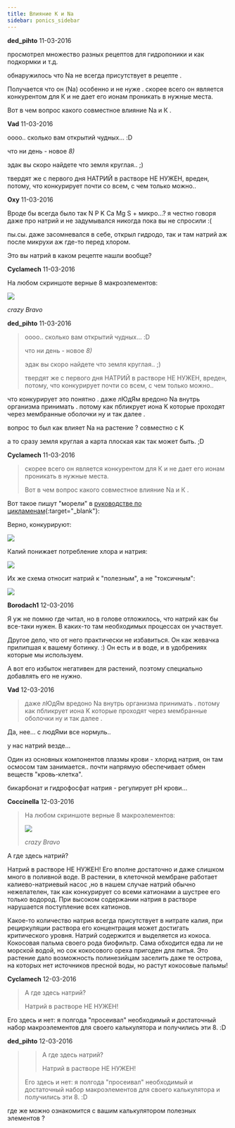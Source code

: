 ```yaml
---
title: Влияние K и Na
sidebar: ponics_sidebar
---
```


**ded_pihto** 11-03-2016

просмотрел множество разных рецептов для гидропоники и как подкормки и т.д.

обнаружилось что Na не всегда присутствует в рецепте .

Получается что он (Na) особенно и не нуже . скорее всего он является конкурентом для К и не дает его ионам проникать в нужные места.

Вот в чем вопрос какого совместное влияние Na и К . 


**Vad** 11-03-2016

оооо.. сколько вам открытий чудных... :D

что ни день - новое *8)*

эдак вы скоро найдете что земля круглая.. ;)

твердят же с первого дня НАТРИЙ в растворе НЕ НУЖЕН, вреден, потому, что конкурирует почти со всем, с чем только можно..


**Oxy** 11-03-2016

 Вроде бы всегда было так N P K Ca Mg S + микро...? я честно говоря даже про натрий и не задумывался никогда пока вы не спросили :( 

пы.сы. даже засомневался в себе, открыл гидродо, так и там натрий аж после микрухи аж где-то перед хлором.

Это вы натрий в каком рецепте нашли вообще?


**Cyclamech** 11-03-2016

На любом скриншоте верные 8 макроэлементов:

![](/imagehost2/thumbs/63.png)

*crazy* *Bravo*


**ded_pihto** 11-03-2016

> оооо.. сколько вам открытий чудных... :D
> 
> что ни день - новое *8)*
> 
> эдак вы скоро найдете что земля круглая.. ;)
> 
> твердят же с первого дня НАТРИЙ в растворе НЕ НУЖЕН, вреден, потому, что конкурирует почти со всем, с чем только можно..

что конкурирует это понятно . даже лЮдЯм вредоно Na внутрь организма принимать . потому как пбликрует иона K которые проходят через мембранные оболочки ну и так далее .

вопрос то был как влияет Na на растение ? совместно с K 

а то сразу земля круглая а карта плоская как так может быть. ;D


**Cyclamech** 11-03-2016

> скорее всего он является конкурентом для К и не дает его ионам проникать в нужные места.
> 
> Вот в чем вопрос какого совместное влияние Na и К .

Вот такое пишут "морели" в [руководстве по цикламенам](http://www.cyclamen.com/en/professional/growing/14/40){:target="_blank"}:

Верно, конкурируют:

![](/imagehost2/thumbs/62pfp.png)

Калий понижает потребление хлора и натрия:

![](/imagehost2/thumbs/63ndn.png)

Их же схема относит натрий к "полезным", а не "токсичным":

![](/imagehost2/thumbs/61eye.png)


**Borodach1** 12-03-2016

Я уж не помню где читал, но в голове отложилось, что натрий как бы все-таки нужен. В каких-то там необходимых процессах он участвует. 

Другое дело, что от него практически не избавиться. Он как жевачка прилипшая к вашему ботинку. :) Он есть и в воде, и в удобрениях которые мы используем. 

А вот его избыток негативен для растений, поэтому специально добавлять его не нужно. 


**Vad** 12-03-2016

> даже лЮдЯм вредоно Na внутрь организма принимать . потому как пбликрует иона K которые проходят через мембранные оболочки ну и так далее .

Да, нее... с людЯми все нормуль..

у нас натрий везде...

Один из основных компонентов плазмы крови - хлорид натрия, он там осмосом там занимается.. почти напрямую обеспечивает обмен веществ "кровь-клетка".

бикарбонат и гидрофосфат натрия - регулирует pH крови...


**Coccinella** 12-03-2016

> На любом скриншоте верные 8 макроэлементов:
> 
> ![](/imagehost2/thumbs/63.png)
> 
> *crazy* *Bravo*

А где здесь натрий?

Натрий в растворе НЕ НУЖЕН! Его вполне достаточно и даже слишком много в поливной воде. В растении, в клеточной мембране работает калиево-натриевый насос ,но в нашем случае натрий обычно нежелателен, так как конкурирует со всеми катионами а шустрее его только водород. При высоком содержании натрия в растворе нарушается поступление всех катионов.

Какое-то количество натрия всегда присутствует в нитрате калия, при рециркуляции раствора его концентрация может достигать критического уровня. Натрий содержится и выделяется из кокоса. Кокосовая пальма своего рода биофильтр. Сама обходится едва ли не морской водой, но сок кокосового ореха пригоден для питья. Это растение дало возможность полинезийцам заселить даже те острова, на которых нет источников пресной воды, но растут кокосовые пальмы!


**Cyclamech** 12-03-2016

> А где здесь натрий?
> 
> Натрий в растворе НЕ НУЖЕН!

Его здесь и нет: я полгода "просеивал" необходимый и достаточный набор макроэлементов для своего калькулятора и получились эти 8. :D


**ded_pihto** 12-03-2016

> > А где здесь натрий?
> > 
> > Натрий в растворе НЕ НУЖЕН!
> 
> 
> 
> Его здесь и нет: я полгода "просеивал" необходимый и достаточный набор макроэлементов для своего калькулятора и получились эти 8. :D

где же можно ознакомится с вашим калькулятором полезных элементов ?


